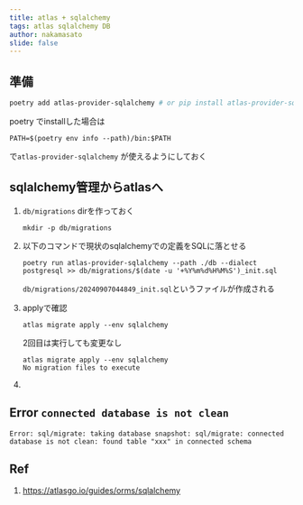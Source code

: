 ```yaml
---
title: atlas + sqlalchemy
tags: atlas sqlalchemy DB
author: nakamasato
slide: false
---
```

## 準備

```bash
poetry add atlas-provider-sqlalchemy # or pip install atlas-provider-sqlalchemy
```

poetry でinstallした場合は

```
PATH=$(poetry env info --path)/bin:$PATH
```

で`atlas-provider-sqlalchemy` が使えるようにしておく


## sqlalchemy管理からatlasへ

1. `db/migrations` dirを作っておく

    ```
    mkdir -p db/migrations
    ```

1. 以下のコマンドで現状のsqlalchemyでの定義をSQLに落とせる

    ```
    poetry run atlas-provider-sqlalchemy --path ./db --dialect postgresql >> db/migrations/$(date -u '+%Y%m%d%H%M%S')_init.sql
    ```

    `db/migrations/20240907044849_init.sql`というファイルが作成される

1. applyで確認
    ```
    atlas migrate apply --env sqlalchemy
    ```

    2回目は実行しても変更なし

    ```
    atlas migrate apply --env sqlalchemy
    No migration files to execute
    ```
1. 

## Error `connected database is not clean`

```
Error: sql/migrate: taking database snapshot: sql/migrate: connected database is not clean: found table "xxx" in connected schema
```

## Ref

1. https://atlasgo.io/guides/orms/sqlalchemy

